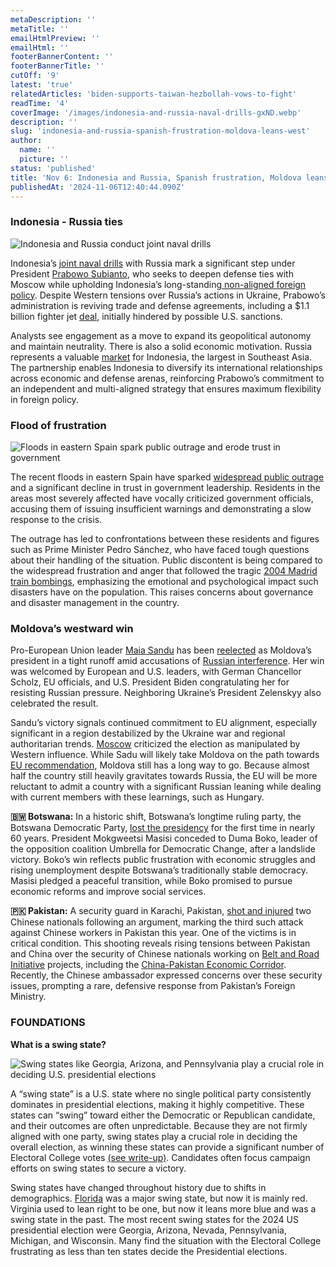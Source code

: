 ```yaml
---
metaDescription: ''
metaTitle: ''
emailHtmlPreview: ''
emailHtml: ''
footerBannerContent: ''
footerBannerTitle: ''
cutOff: '9'
latest: 'true'
relatedArticles: 'biden-supports-taiwan-hezbollah-vows-to-fight'
readTime: '4'
coverImage: '/images/indonesia-and-russia-naval-drills-gxND.webp'
description: ''
slug: 'indonesia-and-russia-spanish-frustration-moldova-leans-west'
author:
  name: ''
  picture: ''
status: 'published'
title: 'Nov 6: Indonesia and Russia, Spanish frustration, Moldova leans West'
publishedAt: '2024-11-06T12:40:44.090Z'
---
```


### Indonesia - Russia ties

![Indonesia and Russia conduct joint naval drills](/images/indonesia-and-russia-naval-drills-I5Mj.webp)

Indonesia’s [joint naval drills](https://www.dw.com/en/indonesia-and-russia-hold-first-joint-naval-exercises/a-70684385) with Russia mark a significant step under President [Prabowo Subianto](https://www.dw.com/en/indonesia-ex-general-prabowo-subianto-sworn-in-as-president/a-70544838), who seeks to deepen defense ties with Moscow while upholding Indonesia’s long-standing[ non-aligned foreign policy](https://moderndiplomacy.eu/2024/06/29/indonesias-non-aligned-foreign-policy-limitation-or-opportunity/). Despite Western tensions over Russia’s actions in Ukraine, Prabowo’s administration is reviving trade and defense agreements, including a $1.1 billion fighter jet [deal](https://tass.com/economy/1129571), initially hindered by possible U.S. sanctions.

Analysts see engagement as a move to expand its geopolitical autonomy and maintain neutrality. There is also a solid economic motivation. Russia represents a valuable [market](https://oec.world/en/profile/bilateral-country/rus/partner/idn) for Indonesia, the largest in Southeast Asia. The partnership enables Indonesia to diversify its international relationships across economic and defense arenas, reinforcing Prabowo’s commitment to an independent and multi-aligned strategy that ensures maximum flexibility in foreign policy.

### Flood of frustration

![Floods in eastern Spain spark public outrage and erode trust in government](/images/spanish-floods-bring-political-divide-and-distrust-gxMz.webp)

The recent floods in eastern Spain have sparked [widespread public outrage](https://www.politico.eu/article/spanish-flood-outrage-political-ruling-class-covid-climate-change-crisis/) and a significant decline in trust in government leadership. Residents in the areas most severely affected have vocally criticized government officials, accusing them of issuing insufficient warnings and demonstrating a slow response to the crisis.

The outrage has led to confrontations between these residents and figures such as Prime Minister Pedro Sánchez, who have faced tough questions about their handling of the situation. Public discontent is being compared to the widespread frustration and anger that followed the tragic [2004 Madrid train bombings](https://www.britannica.com/event/Madrid-train-bombings-of-2004), emphasizing the emotional and psychological impact such disasters have on the population. This raises concerns about governance and disaster management in the country.

### Moldova’s westward win

Pro-European Union leader [Maia Sandu](https://presedinte.md/eng/biography) has been [reelected](https://www.dw.com/en/germany-ukraine-congratulate-moldovan-president-maia-sandu/a-70679560) as Moldova’s president in a tight runoff amid accusations of [Russian interference](https://balkaninsight.com/2024/10/09/european-parliament-condemns-malicious-russian-interference-in-moldova/). Her win was welcomed by European and U.S. leaders, with German Chancellor Scholz, EU officials, and U.S. President Biden congratulating her for resisting Russian pressure. Neighboring Ukraine’s President Zelenskyy also celebrated the result.

Sandu’s victory signals continued commitment to EU alignment, especially significant in a region destabilized by the Ukraine war and regional authoritarian trends. [Moscow](https://www.themoscowtimes.com/2024/11/05/kremlin-calls-moldovan-presidential-election-undemocratic-and-unfair-a86906) criticized the election as manipulated by Western influence. While Sadu will likely take Moldova on the path towards [EU recommendation](https://neighbourhood-enlargement.ec.europa.eu/european-neighbourhood-policy/countries-region/moldova_en), Moldova still has a long way to go. Because almost half the country still heavily gravitates towards Russia, the EU will be more reluctant to admit a country with a significant Russian leaning while dealing with current members with these learnings, such as Hungary.

**🇧🇼 Botswana:** In a historic shift, Botswana’s longtime ruling party, the Botswana Democratic Party, [lost the presidency](https://www.aljazeera.com/news/2024/11/1/botswanas-ruling-party-loses-power-after-six-decades-early-results-show) for the first time in nearly 60 years. President Mokgweetsi Masisi conceded to Duma Boko, leader of the opposition coalition Umbrella for Democratic Change, after a landslide victory. Boko’s win reflects public frustration with economic struggles and rising unemployment despite Botswana’s traditionally stable democracy. Masisi pledged a peaceful transition, while Boko promised to pursue economic reforms and improve social services.

**🇵🇰 Pakistan:** A security guard in Karachi, Pakistan, [shot and injured](https://www.voanews.com/a/two-chinese-nationals-shot-and-injured-in-southern-pakistan-/7851845.html) two Chinese nationals following an argument, marking the third such attack against Chinese workers in Pakistan this year. One of the victims is in critical condition. This shooting reveals rising tensions between Pakistan and China over the security of Chinese nationals working on [Belt and Road Initiative](https://www.cfr.org/backgrounder/chinas-massive-belt-and-road-initiative) projects, including the [China-Pakistan Economic Corridor](https://www.britannica.com/topic/China-Pakistan-Economic-Corridor). Recently, the Chinese ambassador expressed concerns over these security issues, prompting a rare, defensive response from Pakistan’s Foreign Ministry.

### FOUNDATIONS

**What is a swing state?**

![Swing states like Georgia, Arizona, and Pennsylvania play a crucial role in deciding U.S. presidential elections](/images/swing-states-M2Nz.webp)

A “swing state” is a U.S. state where no single political party consistently dominates in presidential elections, making it highly competitive. These states can “swing” toward either the Democratic or Republican candidate, and their outcomes are often unpredictable. Because they are not firmly aligned with one party, swing states play a crucial role in deciding the overall election, as winning these states can provide a significant number of Electoral College votes [(see write-up)](https://www.geopolitics.world/archives/biden-supports-taiwan-hezbollah-vows-to-fight). Candidates often focus campaign efforts on swing states to secure a victory.

Swing states have changed throughout history due to shifts in demographics. [Florida](https://eu.tallahassee.com/story/news/politics/elections/2024/11/04/florida-general-election-day-swing-state/76041796007/) was a major swing state, but now it is mainly red. Virginia used to lean right to be one, but now it leans more blue and was a swing state in the past. The most recent swing states for the 2024 US presidential election were Georgia, Arizona, Nevada, Pennsylvania, Michigan, and Wisconsin. Many find the situation with the Electoral College frustrating as less than ten states decide the Presidential elections.